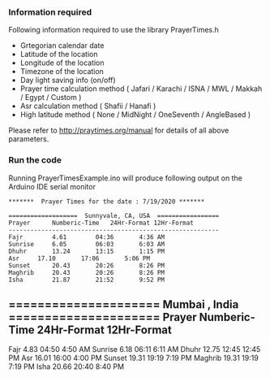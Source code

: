 ### Information required

Following information required to use the library PrayerTimes.h

* Grtegorian calendar date
* Latitude of the location
* Longitude of the location
* Timezone of the  location
* Day light saving info (on/off)
* Prayer time calculation method ( Jafari / Karachi / ISNA / MWL /  Makkah / Egypt / Custom )
* Asr calculation method ( Shafii / Hanafi )
* High latitude method ( None / MidNight / OneSeventh / AngleBased )


Please refer to http://praytimes.org/manual for details of all above parameters.


### Run the code

Running PrayerTimesExample.ino will produce following output on the Arduino IDE serial monitor


    *******  Prayer Times for the date : 7/19/2020 *******

    ===================  Sunnyvale, CA, USA  =================
    Prayer		Numberic-Time	24Hr-Format	12Hr-Format
    ----------------------------------------------------------
    Fajr		4.61		04:36		4:36 AM
    Sunrise		6.05		06:03		6:03 AM
    Dhuhr		13.24		13:15		1:15 PM
    Asr		17.10		17:06		5:06 PM
    Sunset		20.43		20:26		8:26 PM
    Maghrib		20.43		20:26		8:26 PM
    Isha		21.87		21:52		9:52 PM


===================== Mumbai , India =====================
Prayer		Numberic-Time	24Hr-Format	12Hr-Format
----------------------------------------------------------
Fajr		4.83		04:50		4:50 AM
Sunrise		6.18		06:11		6:11 AM
Dhuhr		12.75		12:45		12:45 PM
Asr		16.01		16:00		4:00 PM
Sunset		19.31		19:19		7:19 PM
Maghrib		19.31		19:19		7:19 PM
Isha		20.66		20:40		8:40 PM



